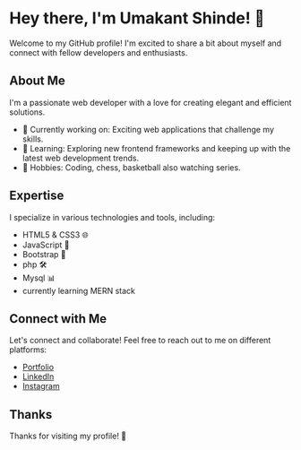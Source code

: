 # Hey there, I'm Umakant Shinde! 👋
Welcome to my GitHub profile! I'm excited to share a bit about myself and connect with fellow developers and enthusiasts.

## About Me
I'm a passionate web developer with a love for creating elegant and efficient solutions.

- 💼 Currently working on: Exciting web applications that challenge my skills.
- 🌱 Learning: Exploring new frontend frameworks and keeping up with the latest web development trends.
- 🚀 Hobbies: Coding, chess, basketball also watching series.

## Expertise
I specialize in various technologies and tools, including:

- HTML5 & CSS3 🌐
- JavaScript 🚀
- Bootstrap 🚀
- php 🛠️
- Mysql 📊
- currently learning MERN stack

## Connect with Me
Let's connect and collaborate! Feel free to reach out to me on different platforms:

- [Portfolio](https://elite-interns.co.in/umakantshinde.eliteinternsco.in/)
- [LinkedIn](https://www.linkedin.com/in/umakant-shinde-22b834252/)
- [Instagram](https://www.linkedin.com/in/umakant-shinde-22b834252/)

## Thanks
Thanks for visiting my profile! 🙌
